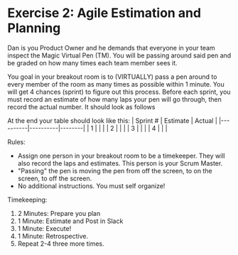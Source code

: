 # Exercise 2: Agile Estimation and Planning

Dan is you Product Owner and he demands that everyone in your team inspect the Magic Virtual Pen (TM). You will be passing around said pen and be graded on how many times each team member sees it.

You goal in your breakout room is to (VIRTUALLY) pass a pen around to every member of the room as many times as possible within 1 minute. You will get 4 chances (sprint) to figure out this process. Before each sprint, you must record an estimate of how many laps your pen will go through, then record the actual number. It should look as follows

At the end your table should look like this:
| Sprint # | Estimate | Actual |
|----------|----------|--------|
| 1        |          |        |
| 2        |          |        |
| 3        |          |        |
| 4        |          |        |

Rules:
 - Assign one person in your breakout room to be a timekeeper. They will also record the laps and estimates. This person is your Scrum Master.
 - "Passing" the pen is moving the pen from off the screen, to on the screen, to off the screen.
 - No additional instructions. You must self organize!

 Timekeeping:
 1. 2 Minutes: Prepare you plan
 2. 1 Minute: Estimate and Post in Slack
 3. 1 Minute: Execute!
 4. 1 Minute: Retrospective.
 5. Repeat 2-4 three more times.